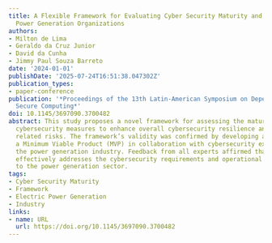 ```yaml
---
title: A Flexible Framework for Evaluating Cyber Security Maturity and Risks in Electric
  Power Generation Organizations
authors:
- Milton de Lima
- Geraldo da Cruz Junior
- David da Cunha
- Jimmy Paul Souza Barreto
date: '2024-01-01'
publishDate: '2025-07-24T16:51:38.047302Z'
publication_types:
- paper-conference
publication: '*Proceedings of the 13th Latin-American Symposium on Dependable and
  Secure Computing*'
doi: 10.1145/3697090.3700482
abstract: This study proposes a novel framework for assessing the maturity of adaptive
  cybersecurity measures to enhance overall cybersecurity resilience and mitigate
  related risks. The framework’s validity was confirmed by developing and testing
  a Minimum Viable Product (MVP) in collaboration with cybersecurity experts from
  the power generation industry. Feedback from all experts affirmed that the framework
  effectively addresses the cybersecurity requirements and operational protocols inherent
  to the power generation sector.
tags:
- Cyber Security Maturity
- Framework
- Electric Power Generation
- Industry
links:
- name: URL
  url: https://doi.org/10.1145/3697090.3700482
---
```

